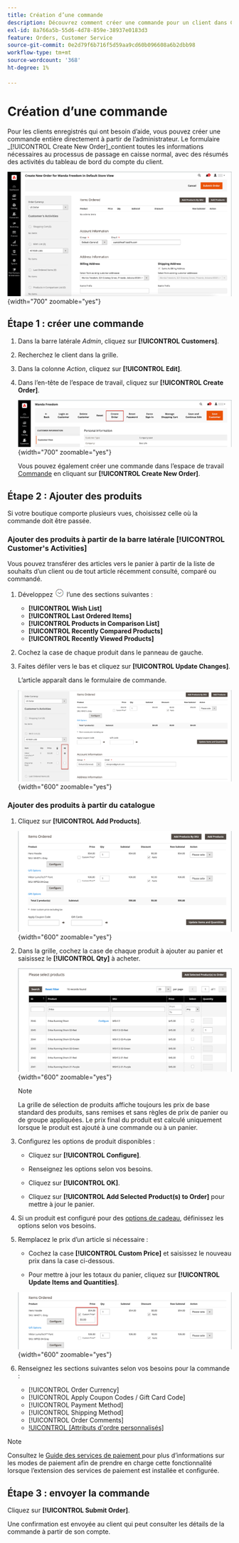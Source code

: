```yaml
---
title: Création d’une commande
description: Découvrez comment créer une commande pour un client dans Commerce Admin.
exl-id: 8a766a5b-55d6-4d78-859e-38937e0183d3
feature: Orders, Customer Service
source-git-commit: 0e2d79f6b716f5d59aa9cd60b096608a6b2dbb98
workflow-type: tm+mt
source-wordcount: '368'
ht-degree: 1%

---
```


# Création d’une commande

Pour les clients enregistrés qui ont besoin d’aide, vous pouvez créer une commande entière directement à partir de l’administrateur. Le formulaire _[!UICONTROL Create New Order]_contient toutes les informations nécessaires au processus de passage en caisse normal, avec des résumés des activités du tableau de bord du compte du client.

![Créer une commande pour un client](./assets/create-new-order.png){width="700" zoomable="yes"}

## Étape 1 : créer une commande

1. Dans la barre latérale _Admin_, cliquez sur **[!UICONTROL Customers]**.

1. Recherchez le client dans la grille.

1. Dans la colonne _Action_, cliquez sur **[!UICONTROL Edit]**.

1. Dans l’en-tête de l’espace de travail, cliquez sur **[!UICONTROL Create Order]**.

   ![En-tête Workspace](./assets/order-create-buttons.png){width="700" zoomable="yes"}

   Vous pouvez également créer une commande dans l’espace de travail [Commande](orders.md#orders-workspace) en cliquant sur **[!UICONTROL Create New Order]**.

## Étape 2 : Ajouter des produits

Si votre boutique comporte plusieurs vues, choisissez celle où la commande doit être passée.

### Ajouter des produits à partir de la barre latérale [!UICONTROL Customer's Activities]

Vous pouvez transférer des articles vers le panier à partir de la liste de souhaits d’un client ou de tout article récemment consulté, comparé ou commandé.

1. Développez ![Sélecteur de développement](../assets/icon-display-expand.png) l’une des sections suivantes :

   - **[!UICONTROL Wish List]**
   - **[!UICONTROL Last Ordered Items]**
   - **[!UICONTROL Products in Comparison List]**
   - **[!UICONTROL Recently Compared Products]**
   - **[!UICONTROL Recently Viewed Products]**

1. Cochez la case de chaque produit dans le panneau de gauche.

1. Faites défiler vers le bas et cliquez sur **[!UICONTROL Update Changes]**.

   L’article apparaît dans le formulaire de commande.

   ![Ajouter au panier](./assets/create-order-add-wishlist.png){width="600" zoomable="yes"}

### Ajouter des produits à partir du catalogue

1. Cliquez sur **[!UICONTROL Add Products]**.

   ![Ajouter des produits](./assets/account-add-wishlist-product.png){width="600" zoomable="yes"}

1. Dans la grille, cochez la case de chaque produit à ajouter au panier et saisissez le **[!UICONTROL Qty]** à acheter.

   ![Sélectionner des produits](./assets/create-order-from-catalog.png){width="600" zoomable="yes"}

   >[!NOTE]
   >
   >La grille de sélection de produits affiche toujours les prix de base standard des produits, sans remises et sans règles de prix de panier ou de groupe appliquées. Le prix final du produit est calculé uniquement lorsque le produit est ajouté à une commande ou à un panier.

1. Configurez les options de produit disponibles :

   - Cliquez sur **[!UICONTROL Configure]**.

   - Renseignez les options selon vos besoins.

   - Cliquez sur **[!UICONTROL OK]**.

   - Cliquez sur **[!UICONTROL Add Selected Product(s) to Order]** pour mettre à jour le panier.

1. Si un produit est configuré pour des [options de cadeau](../catalog/product-gift-options.md), définissez les options selon vos besoins.

1. Remplacez le prix d’un article si nécessaire :

   - Cochez la case **[!UICONTROL Custom Price]** et saisissez le nouveau prix dans la case ci-dessous.

   - Pour mettre à jour les totaux du panier, cliquez sur **[!UICONTROL Update Items and Quantities]**.

   ![Prix personnalisé](./assets/create-order-custom-price.png){width="600" zoomable="yes"}

1. Renseignez les sections suivantes selon vos besoins pour la commande :

   - [!UICONTROL Order Currency]
   - [!UICONTROL Apply Coupon Codes / Gift Card Code]
   - [!UICONTROL Payment Method]
   - [!UICONTROL Shipping Method]
   - [!UICONTROL Order Comments]
   - [!UICONTROL [Attributs d&#39;ordre personnalisés]](../stores-purchase/order-processing.md#custom-order-attributes)

>[!NOTE]
>
>Consultez le [ Guide des services de paiement ](https://experienceleague.adobe.com/en/docs/commerce/payment-services/guide-overview) pour plus d’informations sur les modes de paiement afin de prendre en charge cette fonctionnalité lorsque l’extension des services de paiement est installée et configurée.

## Étape 3 : envoyer la commande

Cliquez sur **[!UICONTROL Submit Order]**.

Une confirmation est envoyée au client qui peut consulter les détails de la commande à partir de son compte.
